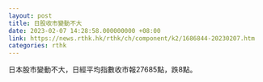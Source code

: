 ```yaml
---
layout: post
title: 日股收市變動不大
date: 2023-02-07 14:28:58.000000000 +08:00
link: https://news.rthk.hk/rthk/ch/component/k2/1686844-20230207.htm
categories: rthk
---
```


日本股市變動不大，日經平均指數收市報27685點，跌8點。
